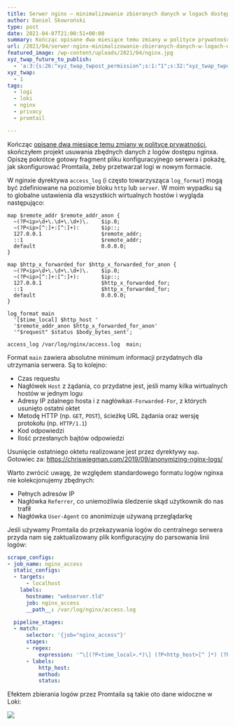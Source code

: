 ```yaml
---
title: Serwer nginx – minimalizowanie zbieranych danych w logach dostępu
author: Daniel Skowroński
type: post
date: 2021-04-07T21:00:51+00:00
summary: Kończąc opisane dwa miesiące temu zmiany w polityce prywatności, skończyłem projekt usuwania zbędnych danych z logów dostępu nginxa. Opiszę pokrótce gotowy fragment pliku konfiguracyjnego serwera i pokażę, jak skonfigurować Promtaila, żeby przetwarzał logi w nowym formacie.
url: /2021/04/serwer-nginx-minimalizowanie-zbieranych-danych-w-logach-dostepu/
featured_image: /wp-content/uploads/2021/04/nginx.jpg
xyz_twap_future_to_publish:
  - 'a:3:{s:26:"xyz_twap_twpost_permission";s:1:"1";s:32:"xyz_twap_twpost_image_permission";s:1:"1";s:18:"xyz_twap_twmessage";s:26:"{POST_TITLE} - {PERMALINK}";}'
xyz_twap:
  - 1
tags:
  - logi
  - loki
  - nginx
  - privacy
  - promtail

---
```

Kończąc [opisane dwa miesiące temu zmiany w polityce prywatności](/2021/02/niedawne-ulepszenia-prywatnosci-uzytkownikow-blog-dsinf-net-i-foto-dsinf-net/), skończyłem projekt usuwania zbędnych danych z logów dostępu nginxa. Opiszę pokrótce gotowy fragment pliku konfiguracyjnego serwera i pokażę, jak skonfigurować Promtaila, żeby przetwarzał logi w nowym formacie.

W nginxie dyrektywa `access_log` (i często towarzysząca `log_format`) mogą być zdefiniowane na poziomie bloku `http` lub `server`. W moim wypadku są to globalne ustawienia dla wszystkich wirtualnych hostów i wygląda następująco:

```nginx
map $remote_addr $remote_addr_anon {
  ~(?P<ip>\d+\.\d+\.\d+)\.    $ip.0;
  ~(?P<ip>[^:]+:[^:]+):       $ip::;
  127.0.0.1                   $remote_addr;
  ::1                         $remote_addr;
  default                     0.0.0.0;
}

map $http_x_forwarded_for $http_x_forwarded_for_anon {
  ~(?P<ip>\d+\.\d+\.\d+)\.    $ip.0;
  ~(?P<ip>[^:]+:[^:]+):       $ip::;
  127.0.0.1                   $http_x_forwarded_for;
  ::1                         $http_x_forwarded_for;
  default                     0.0.0.0;
}

log_format main 
  '[$time_local] $http_host '
  '$remote_addr_anon $http_x_forwarded_for_anon'
  '"$request" $status $body_bytes_sent';

access_log /var/log/nginx/access.log  main;
```


Format `main` zawiera absolutne minimum informacji przydatnych dla utrzymania serwera. Są to kolejno:

  * Czas requestu
  * Nagłówek `Host` z żądania, co przydatne jest, jeśli mamy kilka wirtualnych hostów w jednym logu
  * Adresy IP zdalnego hosta i z nagłówka`X-Forwarded-For`, z których usunięto ostatni oktet
  * Metodę HTTP (np. `GET`, `POST`), ścieżkę URL żądania oraz wersję protokołu (np. `HTTP/1.1`)
  * Kod odpowiedzi
  * Ilość przesłanych bajtów odpowiedzi

Usunięcie ostatniego oktetu realizowane jest przez dyrektywy `map`. Gotowiec za: <https://chriswiegman.com/2019/09/anonymizing-nginx-logs/> 

Warto zwrócić uwagę, że względem standardowego formatu logów nginxa nie kolekcjonujemy zbędnych:

  * Pełnych adresów IP
  * Nagłówka `Referrer`, co uniemożliwia śledzenie skąd użytkownik do nas trafił
  * Nagłówka `User-Agent` co anonimizuje używaną przeglądarkę



Jeśli używamy Promtaila do przekazywania logów do centralnego serwera przyda nam się zaktualizowany plik konfiguracyjny do parsowania linii logów:

```yaml
scrape_configs:
- job_name: nginx_access
  static_configs:
  - targets:
      - localhost
    labels:
      hostname: "webserver.tld"
      job: nginx_access
      __path__: /var/log/nginx/access.log

  pipeline_stages:
  - match:
      selector: '{job="nginx_access"}'
      stages:
      - regex:
          expression: '^\[(?P<time_local>.*)\] (?P<http_host>[^ ]*) (?P<remote_addr_anon>[^ ]*) (?P<http_x_forwarded_for_anon>[^ ]*) "(?P<method>[^ ]*) (?P<request>[^ ]*) (?P<proto>[^ ]*)" (?P<status>[\d]+) (?P<body_bytes_sent>[\d]+)'
      - labels:
          http_host: 
          method:
          status:
```


Efektem zbierania logów przez Promtaila są takie oto dane widoczne w Loki:


![](/wp-content/uploads/2021/04/Screenshot-2021-04-07-at-22.55.53.jpg)
